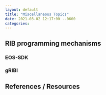 ```yaml
---
layout: default
title: "Miscellaneous Topics"
date: 2021-03-02 12:17:00 --0600
categories:
---
```

## RIB programming mechanisms

### EOS-SDK

### gRIBI

## References / Resources
